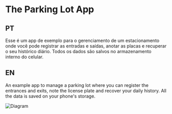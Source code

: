 # The Parking Lot App

## PT
Esse é um app de exemplo para o gerenciamento de um estacionamento onde você pode registrar as entradas e saídas, anotar as placas e recuperar o seu histórico diário. Todos os dados são salvos no armazenamento interno do celular.

## EN
An example app to manage a parking lot where you can register the entrances and exits, note the license plate and recover your daily history. All the data is saved on your phone's storage.

![Diagram](https://myoctocat.com/assets/parking-diagram.png)
